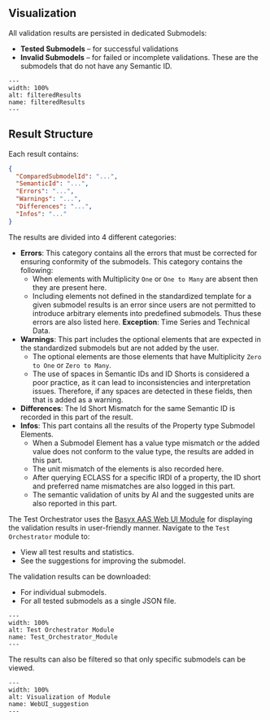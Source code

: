 ## Visualization
All validation results are persisted in dedicated Submodels:

- **Tested Submodels** – for successful validations
- **Invalid Submodels** – for failed or incomplete validations. These are the submodels that do not have any Semantic ID.

```{figure} ./images/filteredResults.PNG
---
width: 100%
alt: filteredResults
name: filteredResults
---
```

## Result Structure

Each result contains:

```json
{
  "ComparedSubmodelId": "...",
  "SemanticId": "...",
  "Errors": "...",
  "Warnings": "...",
  "Differences": "...",
  "Infos": "..."
}
```
The results are divided into 4 different categories:

- **Errors**: This category contains all the errors that must be corrected for ensuring conformity of the submodels. This category contains the following:
  - When elements with Multiplicity `One` or `One to Many` are absent then they are present here.
  - Including elements not defined in the standardized template for a given submodel results is an error since users are not permitted to introduce arbitrary elements into predefined submodels. Thus these errors are also listed here. 
  **Exception**: Time Series and Technical Data.
- **Warnings**: This part includes the optional elements that are expected in the standardized submodels but are not added by the user. 
  - The optional elements are those elements that have Multiplicity `Zero to One` or `Zero to Many`. 
  - The use of spaces in Semantic IDs and ID Shorts is considered a poor practice, as it can lead to inconsistencies and interpretation issues. Therefore, if any spaces are detected in these fields, then that is added as a warning.
- **Differences**: The Id Short Mismatch for the same Semantic ID is recorded in this part of the result.
- **Infos**: This part contains all the results of the Property type Submodel Elements. 
  - When a Submodel Element has a value type mismatch or the added value does not conform to the value type, the results are added in this part. 
  - The unit mismatch of the elements is also recorded here. 
  - After querying ECLASS for a specific IRDI of a property, the ID short and preferred name mismatches are also logged in this part. 
  - The semantic validation of units by AI and the suggested units are also reported in this part.    

The Test Orchestrator uses the [Basyx AAS Web UI Module](https://github.com/eclipse-basyx/basyx-aas-web-ui/tree/main/aas-web-ui/src/pages/modules) for displaying the validation results in user-friendly manner. Navigate to the `Test Orchestrator` module to:

- View all test results and statistics.
- See the suggestions for improving the submodel. 

The validation results can be downloaded:
- For individual submodels.
- For all tested submodels as a single JSON file.

```{figure} ./images/Test_Orchestrator_Module.png
---
width: 100%
alt: Test Orchestrator Module
name: Test_Orchestrator_Module
---
```

The results can also be filtered so that only specific submodels can be viewed. 

```{figure} ./images/WebUI_suggestion.png
---
width: 100%
alt: Visualization of Module
name: WebUI_suggestion
---
```
